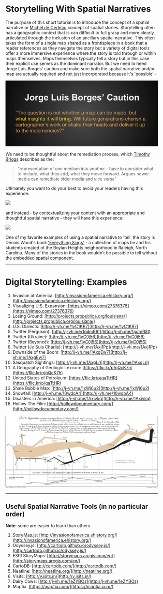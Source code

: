 # **Storytelling With Spatial Narratives**

The purpose of this short tutorial is to introduce the concept of a spatial narrative or [Michel de Certeau](https://github.com/vanhoesenj/MSFS15-Digital-Stories/raw/master/certeau.pdf) concept of spatial stories. Storytelling often has a geographic context that is can difficult to full grasp and more clearly articulated through the inclusion of an ancillary spatial narrative. This often takes the form of a single map shared as a frontispiece in a book that a reader references as they navigate the story but a variety of digital tools offer a more immersive experience where the story is told through or within maps themselves. Maps themselves typically tell a story but in this case their explicit use serves as the dominant narrator. But we need to heed Jorge Luis Borges' caution and make sure both the spatial narrative and/or map are actually required and not just incorporated because it's 'possible' -

![](https://raw.githubusercontent.com/vanhoesenj/MSFS15-Digital-Stories/master/Borges.png)

We need to be thoughtful about the remediation process, which [Timothy Briggs](http://www2.bgsu.edu/departments/english/cconline/tbriggs/three_frameworks.html) describes as the: 
> "representation of one medium into another - have to consider what to include, what they add, what they move forward. Argues newer media can remediate older media and vice versa" 

Ultimately you want to do your best to avoid your readers having this experience:

![](http://media.giphy.com/media/og1j2W8BkkaAw/giphy.gif) 

and instead - by contextualizing your content with an appropriate and thoughtful spatial narrative - they will have this experience:

![](http://media.giphy.com/media/1unWthRtNnzkA/giphy.gif) 

One of my favorite examples of using a spatial narrative to 'tell' the story is Dennis Wood's book ['Everything Sings'](http://sigliopress.com/book/everything-sings/) - a collection of maps he and his students created of the Boylan Heights neighborhood in Raleigh, North Carolina. Many of the stories in the book wouldn't be possible to tell without the embedded spatial component.


***
# **Digital Storytelling: Examples**

1. Invasion of America: [http://invasionofamerica.ehistory.org/](http://invasionofamerica.ehistory.org/) 
2. Visualizing U.S. Expansion: [https://vimeo.com/27376376](https://vimeo.com/27376376) 
3. Losing Ground:  [http://projects.propublica.org/louisiana/](http://projects.propublica.org/louisiana/) 
4. U.S. Dialects: [http://j-vh.me/1yC1KR7](http://j-vh.me/1yC1KR7)
5. Twitter (Ferguson): [http://j-vh.me/1pdmR8t](http://j-vh.me/1pdmR8t)
6. Twitter (Ukraine): [http://j-vh.me/1yC0j56](http://j-vh.me/1yC0j56)
7. Twitter (Beyoncé): [http://j-vh.me/1yC0j56](http://j-vh.me/1yC0j56)
8. Twitter (Je Suis Charlie): [http://j-vh.me/1Axj1Pp](http://j-vh.me/1Axj1Pp)
9. Downside of the Boom: [http://j-vh.me/1AxgEw7](http://j-vh.me/1AxgEw7)
10. Sasquatch Sightings: [http://j-vh.me/1AxgLrl](http://j-vh.me/1AxgLrl)
11. A Geography of Geologic Lexicon: [https://flic.kr/p/qQcK7h](https://flic.kr/p/qQcK7h)
12. United States of Petroleum: [https://flic.kr/p/qaTtHR](https://flic.kr/p/qaTtHR)
13. Shale Bubble Map: [http://j-vh.me/1xWj6u2](http://j-vh.me/1xWj6u2)
14. Snowfall: [http://j-vh.me/10wdoA4](http://j-vh.me/10wdoA4)
15. Disasters in America: [http://j-vh.me/1Axivkq](http://j-vh.me/1Axivkq)
16. Hollow The Film: [http://hollowdocumentary.com/](http://hollowdocumentary.com/)


![](https://raw.githubusercontent.com/vanhoesenj/MSFS15-Digital-Stories/master/minard.png)

****
## **Useful Spatial Narrative Tools (in no particular order)**
**Note**: some are easier to learn than others
  
1. StoryMap.js: [http://invasionofamerica.ehistory.org/](http://invasionofamerica.ehistory.org/) 
2. Odyssey.js: [http://cartodb.github.io/odyssey.js/](http://cartodb.github.io/odyssey.js/) 
3. ESRI StoryMaps:  [http://storymaps.arcgis.com/en/](http://storymaps.arcgis.com/en/) 
4. CartoDB: [http://cartodb.com/](http://cartodb.com/)
5. Neatline: [http://neatline.org/](http://neatline.org/)
6. Visits: [http://v.isits.in/](http://v.isits.in/)
7. Dairy Cows: [http://j-vh.me/1eZYBOz](http://j-vh.me/1eZYBOz)
8. Maptia: [https://maptia.com/](https://maptia.com/)

![]()
